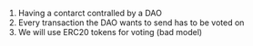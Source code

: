 1. Having a contarct contralled by a DAO
2. Every transaction the DAO wants to send has to be voted on
3. We will use ERC20 tokens for voting (bad model)